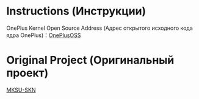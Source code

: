 # Instructions (Инструкции)
OnePlus Kernel Open Source Address (Адрес открытого исходного кода ядра OnePlus)：[OnePlusOSS](https://github.com/OnePlusOSS/kernel_manifest)

# Original Project (Оригинальный проект)
[MKSU-SKN](https://github.com/ShirkNeko/KernelSU)
